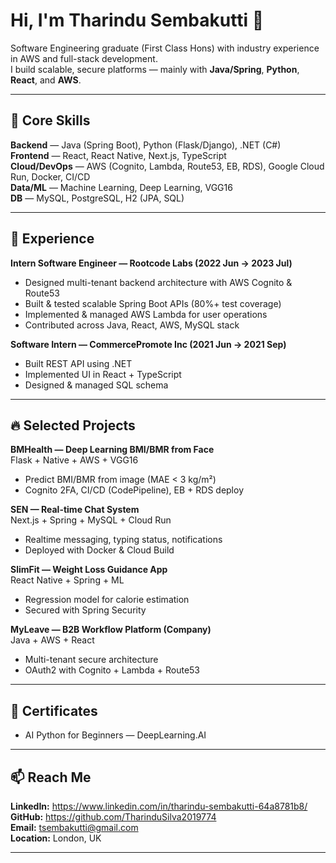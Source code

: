 # Hi, I'm Tharindu Sembakutti 👋

Software Engineering graduate (First Class Hons) with industry experience in AWS and full-stack development.  
I build scalable, secure platforms — mainly with **Java/Spring**, **Python**, **React**, and **AWS**.

---

## 🧰 Core Skills
**Backend** — Java (Spring Boot), Python (Flask/Django), .NET (C#)  
**Frontend** — React, React Native, Next.js, TypeScript  
**Cloud/DevOps** — AWS (Cognito, Lambda, Route53, EB, RDS), Google Cloud Run, Docker, CI/CD  
**Data/ML** — Machine Learning, Deep Learning, VGG16  
**DB** — MySQL, PostgreSQL, H2 (JPA, SQL)

---

## 💼 Experience

**Intern Software Engineer — Rootcode Labs (2022 Jun → 2023 Jul)**  
- Designed multi-tenant backend architecture with AWS Cognito & Route53  
- Built & tested scalable Spring Boot APIs (80%+ test coverage)  
- Implemented & managed AWS Lambda for user operations  
- Contributed across Java, React, AWS, MySQL stack

**Software Intern — CommercePromote Inc (2021 Jun → 2021 Sep)**  
- Built REST API using .NET  
- Implemented UI in React + TypeScript  
- Designed & managed SQL schema

---

## 🔥 Selected Projects

**BMHealth — Deep Learning BMI/BMR from Face**  
Flask + Native + AWS + VGG16  
- Predict BMI/BMR from image (MAE < 3 kg/m²)  
- Cognito 2FA, CI/CD (CodePipeline), EB + RDS deploy

**SEN — Real-time Chat System**  
Next.js + Spring + MySQL + Cloud Run  
- Realtime messaging, typing status, notifications  
- Deployed with Docker & Cloud Build

**SlimFit — Weight Loss Guidance App**  
React Native + Spring + ML  
- Regression model for calorie estimation  
- Secured with Spring Security

**MyLeave — B2B Workflow Platform (Company)**  
Java + AWS + React  
- Multi-tenant secure architecture  
- OAuth2 with Cognito + Lambda + Route53

---

## 📜 Certificates
- AI Python for Beginners — DeepLearning.AI

---

## 📫 Reach Me
**LinkedIn:** https://www.linkedin.com/in/tharindu-sembakutti-64a8781b8/  
**GitHub:** https://github.com/TharinduSilva2019774  
**Email:** tsembakutti@gmail.com  
**Location:** London, UK

---
